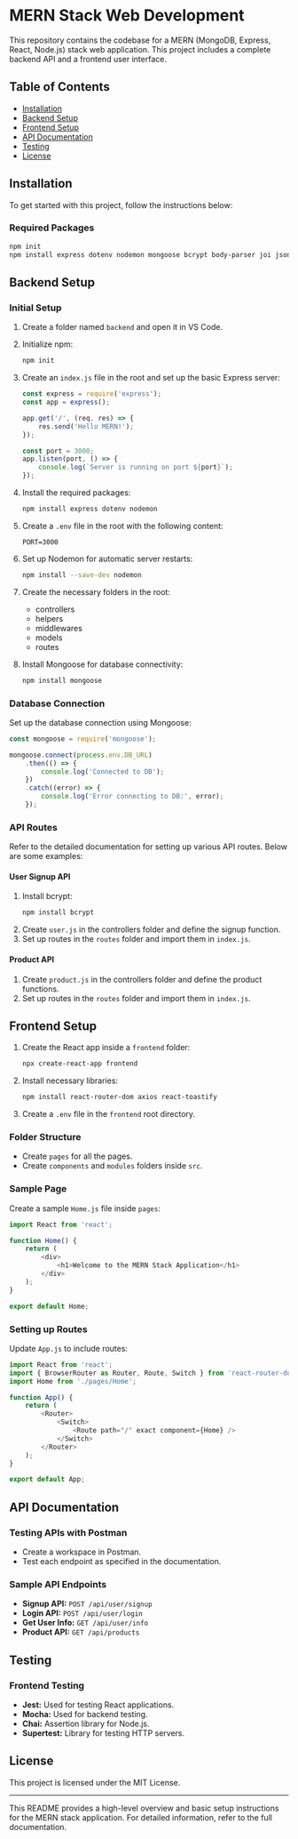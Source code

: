 # MERN Stack Web Development

This repository contains the codebase for a MERN (MongoDB, Express, React, Node.js) stack web application. This project includes a complete backend API and a frontend user interface.

## Table of Contents

- [Installation](#installation)
- [Backend Setup](#backend-setup)
- [Frontend Setup](#frontend-setup)
- [API Documentation](#api-documentation)
- [Testing](#testing)
- [License](#license)

## Installation

To get started with this project, follow the instructions below:

### Required Packages

```bash
npm init
npm install express dotenv nodemon mongoose bcrypt body-parser joi jsonwebtoken express-fileupload multer react-router-dom cors react-toastify
```

## Backend Setup

### Initial Setup

1. Create a folder named `backend` and open it in VS Code.
2. Initialize npm:
    ```bash
    npm init
    ```
3. Create an `index.js` file in the root and set up the basic Express server:
    ```javascript
    const express = require('express');
    const app = express();

    app.get('/', (req, res) => {
        res.send('Hello MERN!');
    });

    const port = 3000;
    app.listen(port, () => {
        console.log(`Server is running on port ${port}`);
    });
    ```

4. Install the required packages:
    ```bash
    npm install express dotenv nodemon
    ```

5. Create a `.env` file in the root with the following content:
    ```
    PORT=3000
    ```

6. Set up Nodemon for automatic server restarts:
    ```bash
    npm install --save-dev nodemon
    ```

7. Create the necessary folders in the root:
    - controllers
    - helpers
    - middlewares
    - models
    - routes

8. Install Mongoose for database connectivity:
    ```bash
    npm install mongoose
    ```

### Database Connection

Set up the database connection using Mongoose:

```javascript
const mongoose = require('mongoose');

mongoose.connect(process.env.DB_URL)
    .then(() => {
        console.log('Connected to DB');
    })
    .catch((error) => {
        console.log('Error connecting to DB:', error);
    });
```

### API Routes

Refer to the detailed documentation for setting up various API routes. Below are some examples:

#### User Signup API

1. Install bcrypt:
    ```bash
    npm install bcrypt
    ```
2. Create `user.js` in the controllers folder and define the signup function.
3. Set up routes in the `routes` folder and import them in `index.js`.

#### Product API

1. Create `product.js` in the controllers folder and define the product functions.
2. Set up routes in the `routes` folder and import them in `index.js`.

## Frontend Setup

1. Create the React app inside a `frontend` folder:
    ```bash
    npx create-react-app frontend
    ```

2. Install necessary libraries:
    ```bash
    npm install react-router-dom axios react-toastify
    ```

3. Create a `.env` file in the `frontend` root directory.

### Folder Structure

- Create `pages` for all the pages.
- Create `components` and `modules` folders inside `src`.

### Sample Page

Create a sample `Home.js` file inside `pages`:

```javascript
import React from 'react';

function Home() {
    return (
        <div>
            <h1>Welcome to the MERN Stack Application</h1>
        </div>
    );
}

export default Home;
```

### Setting up Routes

Update `App.js` to include routes:

```javascript
import React from 'react';
import { BrowserRouter as Router, Route, Switch } from 'react-router-dom';
import Home from './pages/Home';

function App() {
    return (
        <Router>
            <Switch>
                <Route path="/" exact component={Home} />
            </Switch>
        </Router>
    );
}

export default App;
```

## API Documentation

### Testing APIs with Postman

- Create a workspace in Postman.
- Test each endpoint as specified in the documentation.

### Sample API Endpoints

- **Signup API:** `POST /api/user/signup`
- **Login API:** `POST /api/user/login`
- **Get User Info:** `GET /api/user/info`
- **Product API:** `GET /api/products`

## Testing

### Frontend Testing

- **Jest:** Used for testing React applications.
- **Mocha:** Used for backend testing.
- **Chai:** Assertion library for Node.js.
- **Supertest:** Library for testing HTTP servers.

## License

This project is licensed under the MIT License.

---

This README provides a high-level overview and basic setup instructions for the MERN stack application. For detailed information, refer to the full documentation.
